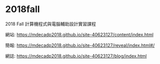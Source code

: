 # 2018fall
2018 Fall 計算機程式與電腦輔助設計實習課程

網站: https://mdecadp2018.github.io/site-40623127/content/index.html

簡報: https://mdecadp2018.github.io/site-40623127/reveal/index.html#/

網誌: https://mdecadp2018.github.io/site-40623127/blog/index.html
